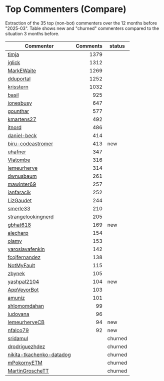 # Top Commenters (Compare)

Extraction of the 35 top (non-bot) commenters 
over the 12 months before "2025-03".
Table shows new and "churned" commenters compared 
to the situation 3 months before.


| Commenter                | Comments | status  |
| ------------------------ | -------: | ------- |
| [timja](commentersPlot/timja.png) |     1379 |         |
| [jglick](commentersPlot/jglick.png) |     1312 |         |
| [MarkEWaite](commentersPlot/MarkEWaite.png) |     1269 |         |
| [dduportal](commentersPlot/dduportal.png) |     1252 |         |
| [krisstern](commentersPlot/krisstern.png) |     1032 |         |
| [basil](commentersPlot/basil.png) |      925 |         |
| [jonesbusy](commentersPlot/jonesbusy.png) |      647 |         |
| [gounthar](commentersPlot/gounthar.png) |      577 |         |
| [kmartens27](commentersPlot/kmartens27.png) |      492 |         |
| [jtnord](commentersPlot/jtnord.png) |      486 |         |
| [daniel-beck](commentersPlot/daniel-beck.png) |      414 |         |
| [biru-codeastromer](commentersPlot/biru-codeastromer.png) |      413 | new     |
| [uhafner](commentersPlot/uhafner.png) |      347 |         |
| [Vlatombe](commentersPlot/Vlatombe.png) |      316 |         |
| [lemeurherve](commentersPlot/lemeurherve.png) |      314 |         |
| [dwnusbaum](commentersPlot/dwnusbaum.png) |      261 |         |
| [mawinter69](commentersPlot/mawinter69.png) |      257 |         |
| [janfaracik](commentersPlot/janfaracik.png) |      252 |         |
| [LizGaudet](commentersPlot/LizGaudet.png) |      244 |         |
| [smerle33](commentersPlot/smerle33.png) |      210 |         |
| [strangelookingnerd](commentersPlot/strangelookingnerd.png) |      205 |         |
| [gbhat618](commentersPlot/gbhat618.png) |      169 | new     |
| [alecharp](commentersPlot/alecharp.png) |      154 |         |
| [olamy](commentersPlot/olamy.png) |      153 |         |
| [yaroslavafenkin](commentersPlot/yaroslavafenkin.png) |      142 |         |
| [fcojfernandez](commentersPlot/fcojfernandez.png) |      138 |         |
| [NotMyFault](commentersPlot/NotMyFault.png) |      115 |         |
| [zbynek](commentersPlot/zbynek.png) |      105 |         |
| [yashpal2104](commentersPlot/yashpal2104.png) |      104 | new     |
| [AppVeyorBot](commentersPlot/AppVeyorBot.png) |      103 |         |
| [amuniz](commentersPlot/amuniz.png) |      101 |         |
| [shlomomdahan](commentersPlot/shlomomdahan.png) |       99 |         |
| [judovana](commentersPlot/judovana.png) |       96 |         |
| [lemeurherveCB](commentersPlot/lemeurherveCB.png) |       94 | new     |
| [nfalco79](commentersPlot/nfalco79.png) |       92 | new     |
| [sridamul](commentersPlot/sridamul.png) |          | churned |
| [drodriguezhdez](commentersPlot/drodriguezhdez.png) |          | churned |
| [nikita-tkachenko-datadog](commentersPlot/nikita-tkachenko-datadog.png) |          | churned |
| [mPokornyETM](commentersPlot/mPokornyETM.png) |          | churned |
| [MartinGroscheTT](commentersPlot/MartinGroscheTT.png) |          | churned |

